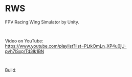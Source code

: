 # RWS
FPV Racing Wing Simulator by Unity.

<br/>

Video on YouTube:<br/>
https://www.youtube.com/playlist?list=PLtkOmLn_XP4u0jU-pvh7lSxprTd3lk1BN

<br/>

Build:<br/>
